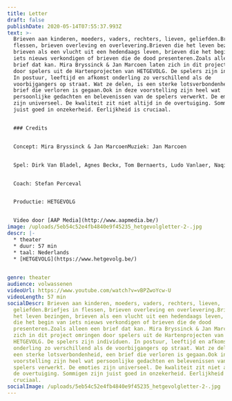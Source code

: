 ```yaml
---
title: Letter
draft: false
publishDate: 2020-05-14T07:55:37.993Z
text: >-
  Brieven aan kinderen, moeders, vaders, rechters, lieven, geliefden.Briefjes in
  flessen, brieven overleving en overlevering.Brieven die het leven bezingen,
  brieven als een vlucht uit een hedendaags leven, brieven die het begin van
  iets nieuws verkondigen of brieven die de dood presenteren.Zoals alleen een
  brief dat kan. Mira Bryssinck & Jan Marcoen laten zich in dit project omringen
  door spelers uit de Hartenprojecten van HETGEVOLG. De spelers zijn individuen.
  In postuur, leeftijd en afkomst onderling zo verschillend als de
  voorbijgangers op straat. Wat ze delen, is een sterke lotsverbondenheid, een
  brief die verloren is gegaan.Ook in deze voorstelling zijn heel wat
  persoonlijke gedachten en belevenissen van de spelers verwerkt. De emoties
  zijn universeel. De kwaliteit zit niet altijd in de overtuiging. Sommigen zijn
  juist goed in onzekerheid. Eerlijkheid is cruciaal.


  ### Credits


  Concept: Mira Bryssinck & Jan MarcoenMuziek: Jan Marcoen


  Spel: Dirk Van Bladel, Agnes Beckx, Tom Bernaerts, Ludo Vanlaer, Naqibullah Yacoobi, Rita Scheyltjens


  Coach: Stefan Perceval


  Productie: HETGEVOLG


  Video door [AAP Media](http://www.aapmedia.be/)
image: /uploads/5eb54c52e4fb4840e9f45235_hetgevolgletter-2-.jpg
descr: |-
  * theater
  * duur: 57 min
  * taal: Nederlands
  * [HETGEVOLG](https://www.hetgevolg.be/)

  ‍
genre: theater
audience: volwassenen
videoUrl: https://www.youtube.com/watch?v=vBPZwoYcw-U
videoLength: 57 min
socialDescr: Brieven aan kinderen, moeders, vaders, rechters, lieven,
  geliefden.Briefjes in flessen, brieven overleving en overlevering.Brieven die
  het leven bezingen, brieven als een vlucht uit een hedendaags leven, brieven
  die het begin van iets nieuws verkondigen of brieven die de dood
  presenteren.Zoals alleen een brief dat kan. Mira Bryssinck & Jan Marcoen laten
  zich in dit project omringen door spelers uit de Hartenprojecten van
  HETGEVOLG. De spelers zijn individuen. In postuur, leeftijd en afkomst
  onderling zo verschillend als de voorbijgangers op straat. Wat ze delen, is
  een sterke lotsverbondenheid, een brief die verloren is gegaan.Ook in deze
  voorstelling zijn heel wat persoonlijke gedachten en belevenissen van de
  spelers verwerkt. De emoties zijn universeel. De kwaliteit zit niet altijd in
  de overtuiging. Sommigen zijn juist goed in onzekerheid. Eerlijkheid is
  cruciaal.
socialImage: /uploads/5eb54c52e4fb4840e9f45235_hetgevolgletter-2-.jpg
---
```


